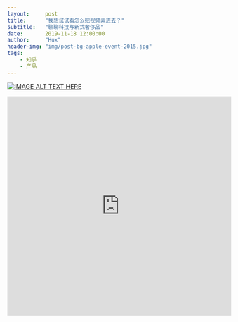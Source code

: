 ```yaml
---
layout:     post
title:      "我想试试看怎么把视频弄进去？"
subtitle:   "聊聊科技与新式奢侈品"
date:       2019-11-18 12:00:00
author:     "Hux"
header-img: "img/post-bg-apple-event-2015.jpg"
tags:
    - 知乎
    - 产品
---
```


[![IMAGE ALT TEXT HERE](http://www.pptbz.com/pptpic/UploadFiles_6909/201211/2012111719294197.jpg)](http://player.youku.com/embed/XMzk0NDU1NTQ1Mg==)


<iframe height=498 width=510 src='http://player.youku.com/embed/XMzk0NDU1NTQ1Mg==' frameborder=0 'allowfullscreen'></iframe>
